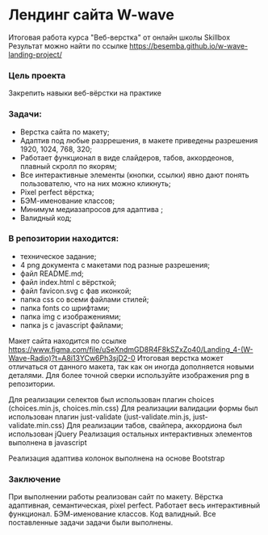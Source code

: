 # Лендинг сайта W-wave 
Итоговая работа курса "Веб-верстка" от онлайн школы Skillbox <br>
Результат можно найти по ссылке https://besemba.github.io/w-wave-landing-project/

### Цель проекта 
Закрепить навыки веб-вёрстки на практике
	
### Задачи: 
- Верстка сайта по макету;
- Адаптив под любые разррешения, в макете приведены разрешения 1920, 1024, 768, 320;
- Работает функционал в виде слайдеров, табов, аккордеонов, плавный скролл по якорям;
- Все интерактивные элементы (кнопки, ссылки) явно дают понять пользователю, что на них можно кликнуть;
- Pixel perfect вёрстка;
- БЭМ-именование классов;
- Минимум медиазапросов для адаптива	;
- Валидный код;

### В репозитории находится:
- техническое задание;
- 4 png документа с макетами под разные разрешения;
- файл README.md;
- файл index.html с вёрсткой;
- файл favicon.svg с фав иконкой;
- папка css со всеми файлами стилей;
- папка fonts со шрифтами;
- папка img с изображениями;
- папка js с javascript файлами;

Макет сайта находится по ссылке https://www.figma.com/file/uSeXndmGD8R4F8kSZxZo40/Landing_4-(W-Wave-Radio)?t=A8i13YCw6Ph3sjD2-0
Итоговая верстка может отличаться от данного макета, так как он иногда дополняется новыми деталями. Для более точной сверки
используйте изображения png в репозитории.

Для реализации селектов был использован плагин choices (choices.min.js, choices.min.css)
Для реализации валидации формы был использован плагин just-validate (just-validate.min.js, just-validate.min.css)
Для реализации табов, свайпера, аккордиона был использован jQuery
Реализация остальных интерактивных элементов выполнена в javascript

Реализация адаптива колонок выполнена на основе Bootstrap

### Заключение
При выполнении работы реализован сайт по макету. Вёрстка адаптивная, семантическая, pixel perfect. Работает весь интерактивный функционал. БЭМ-именование классов. Код валидный. Все поставленные задачи задачи были выполнены.
